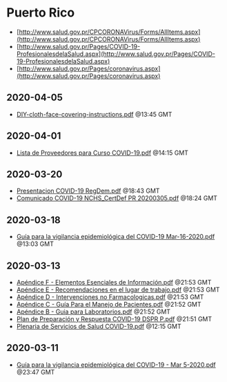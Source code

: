 # Puerto Rico

* [http://www.salud.gov.pr/CPCORONAVirus/Forms/AllItems.aspx](http://www.salud.gov.pr/CPCORONAVirus/Forms/AllItems.aspx)
* [http://www.salud.gov.pr/Pages/COVID-19-ProfesionalesdelaSalud.aspx](http://www.salud.gov.pr/Pages/COVID-19-ProfesionalesdelaSalud.aspx)
* [http://www.salud.gov.pr/Pages/coronavirus.aspx](http://www.salud.gov.pr/Pages/coronavirus.aspx)


## 2020-04-05

* [DIY-cloth-face-covering-instructions.pdf](232dafde694cb90e5194d209ec5eae826b387c02/file.pdf) @13:45 GMT

## 2020-04-01

* [Lista de Proveedores para Curso COVID-19.pdf](9eaf17cd84c6087f26f1002873e770da4f6e58bf/file.pdf) @14:15 GMT

## 2020-03-20

* [Presentacion COVID-19 RegDem.pdf](788b7f44348ad6ec235906edb15d9944e73bcb60/file.pdf) @18:43 GMT
* [Comunicado COVID-19 NCHS\_CertDef PR 20200305.pdf](ae95418f7edf8556237095e10b0e2752c8ea17f1/file.pdf) @18:24 GMT

## 2020-03-18

* [Guía para la vigilancia epidemiológica del COVID-19 Mar-16-2020.pdf](0e06260778fb22290787c4e2b6ad1bdf218eff20/file.pdf) @13:03 GMT

## 2020-03-13

* [Apéndice F - Elementos Esenciales de Información.pdf](d0b9a404fda9f7cf4ad4fc404583f4f8b6999449/file.pdf) @21:53 GMT
* [Apéndice E - Recomendaciones en el lugar de trabajo.pdf](06c09de5440900a4a3ead386846b7b045fb0f131/file.pdf) @21:53 GMT
* [Apéndice D - Intervenciones no Farmacologicas.pdf](103b20a6badfe4f62e102190ad3cf981fb0b39fc/file.pdf) @21:53 GMT
* [Apéndice C - Guía Para el Manejo de Pacientes.pdf](b562e82bae60bf0d4872de4f24404842c9e44b54/file.pdf) @21:52 GMT
* [Apéndice B - Guia para Laboratorios.pdf](9bb8ccb25d32e499a0859167ff7920154895858e/file.pdf) @21:52 GMT
* [Plan de Preparación y Respuesta COVID-19 DSPR P.pdf](2a41e32b8d986ffb1b867e0b240680350ea694df/file.pdf) @21:51 GMT
* [Plenaria de Servicios de Salud COVID-19.pdf](d5c54ed577cfa5f8f27a3d9092b7b0e00c7fca9b/file.pdf) @12:15 GMT

## 2020-03-11

* [Guía para la vigilancia epidemiológica del COVID-19 - Mar 5-2020.pdf](b131d807958afd3d75e1b5ca92c55b472958430f/file.pdf) @23:47 GMT
